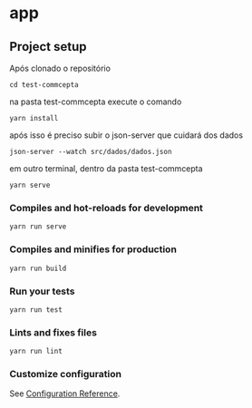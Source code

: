 # app

## Project setup
Após clonado o repositório
```
cd test-commcepta
```
na pasta test-commcepta execute o comando
```
yarn install
```
após isso é preciso subir o json-server que cuidará dos dados
```
json-server --watch src/dados/dados.json
```
em outro terminal, dentro da pasta test-commcepta
```
yarn serve
```

### Compiles and hot-reloads for development
```
yarn run serve
```

### Compiles and minifies for production
```
yarn run build
```

### Run your tests
```
yarn run test
```

### Lints and fixes files
```
yarn run lint
```

### Customize configuration
See [Configuration Reference](https://cli.vuejs.org/config/).
